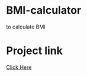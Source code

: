 # BMI-calculator
to calculate BMI



# Project link
[Click Here](https://stackblitz.com/edit/stackblitz-starters-pugx1kpj?file=script.js)
